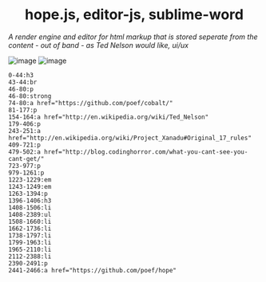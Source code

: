 <h1 align="center"> hope.js, editor-js, sublime-word </h1>

*A render engine and editor for html markup that is stored seperate from the content - out of band - as Ted Nelson would like, ui/ux*

<img src="https://user-images.githubusercontent.com/123137817/215232418-33035e83-c2b5-46e5-abac-4c2143b14fde.png" alt="image"/>

<img src="https://user-images.githubusercontent.com/123137817/214616235-5db5529f-31a5-422c-b16e-3dc4b6885693.png" alt="image"/>

```
0-44:h3
43-44:br
46-80:p
46-80:strong
74-80:a href="https://github.com/poef/cobalt/"
81-177:p
154-164:a href="http://en.wikipedia.org/wiki/Ted_Nelson"
179-406:p
243-251:a href="http://en.wikipedia.org/wiki/Project_Xanadu#Original_17_rules"
409-721:p
479-502:a href="http://blog.codinghorror.com/what-you-cant-see-you-cant-get/"
723-977:p
979-1261:p
1223-1229:em
1243-1249:em
1263-1394:p
1396-1406:h3
1408-1506:li
1408-2389:ul
1508-1660:li
1662-1736:li
1738-1797:li
1799-1963:li
1965-2110:li
2112-2388:li
2390-2491:p
2441-2466:a href="https://github.com/poef/hope"
```
